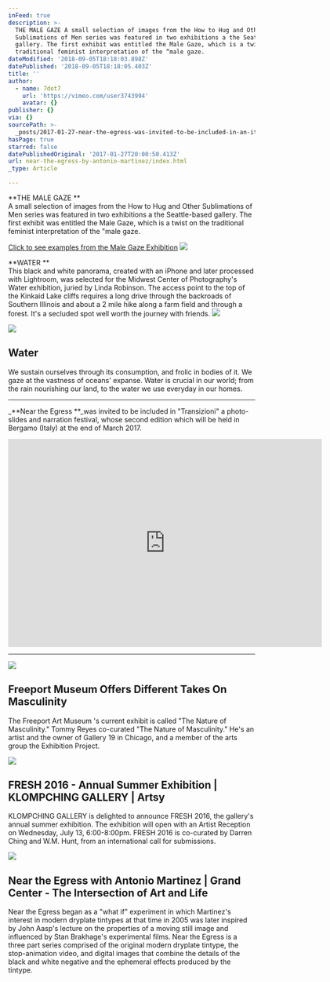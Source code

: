 ```yaml
---
inFeed: true
description: >-
  THE MALE GAZE A small selection of images from the How to Hug and Other
  Sublimations of Men series was featured in two exhibitions a the Seattle-based
  gallery. The first exhibit was entitled the Male Gaze, which is a twist on the
  traditional feminist interpretation of the “male gaze.
dateModified: '2018-09-05T18:18:03.898Z'
datePublished: '2018-09-05T18:18:05.403Z'
title: ''
author:
  - name: 7dot7
    url: 'https://vimeo.com/user3743994'
    avatar: {}
publisher: {}
via: {}
sourcePath: >-
  _posts/2017-01-27-near-the-egress-was-invited-to-be-included-in-an-italy-film.md
hasPage: true
starred: false
datePublishedOriginal: '2017-01-27T20:00:50.413Z'
url: near-the-egress-by-antonio-martinez/index.html
_type: Article

---
```

**THE MALE GAZE **  
A small selection of images from the How to Hug and Other Sublimations of Men series was featured in two exhibitions a the Seattle-based gallery. The first exhibit was entitled the Male Gaze, which is a twist on the traditional feminist interpretation of the "male gaze.

[Click to see examples from the Male Gaze Exhibition][0]
![](https://the-grid-user-content.s3-us-west-2.amazonaws.com/7b9421aa-6481-4358-af86-a4a46d5a7e49.jpg)

**WATER **  
This black and white panorama, created with an iPhone and later processed with Lightroom, was selected for the Midwest Center of Photography's Water exhibition, juried by Linda Robinson. The access point to the top of the Kinkaid Lake cliffs requires a long drive through the backroads of Southern Illinois and about a 2 mile hike along a farm field and through a forest. It's a secluded spot well worth the journey with friends.
![](https://the-grid-user-content.s3-us-west-2.amazonaws.com/70c8cd8c-a42a-46d5-9725-652527fc3907.jpg)

<article style=""><img src="https://s3-us-west-2.amazonaws.com/the-grid-img/p/b4464a7ae3a0b70a2a3c7397b3e8029e028e0594.jpg" /><h1>Water</h1><p>We sustain ourselves through its consumption, and frolic in bodies of it. We gaze at the vastness of oceans' expanse. Water is crucial in our world; from the rain nourishing our land, to the water we use everyday in our homes.</p></article>

---

_**Near the Egress **_was invited to be included in "Transizioni" a photo-slides and narration festival, whose second edition which will be held in Bergamo (Italy) at the end of March 2017\.

<iframe src="https://cdn.embedly.com/widgets/media.html?src=https%3A%2F%2Fplayer.vimeo.com%2Fvideo%2F27213065&amp;url=https%3A%2F%2Fvimeo.com%2F27213065&amp;image=https%3A%2F%2Fi.vimeocdn.com%2Fvideo%2F180490584_640.jpg&amp;key=b7d04c9b404c499eba89ee7072e1c4f7&amp;type=text%2Fhtml&amp;schema=vimeo" width="640" height="424" scrolling="no" frameborder="0" allowfullscreen="" style=""></iframe>

---

<article style=""><img src="https://s3-us-west-2.amazonaws.com/the-grid-img/p/c4d91b920553b0d6968be82fae76c8cf8a552d65.jpg" /><h1>Freeport Museum Offers Different Takes On Masculinity</h1><p>The Freeport Art Museum 's current exhibit is called "The Nature of Masculinity." Tommy Reyes co-curated "The Nature of Masculinity." He's an artist and the owner of Gallery 19 in Chicago, and a member of the arts group the Exhibition Project.</p></article>

<article style=""><img src="https://s3-us-west-2.amazonaws.com/the-grid-img/p/b5575a301b8a53acd9677e43018d4cacf3c4ef77.jpg" /><h1>FRESH 2016 - Annual Summer Exhibition | KLOMPCHING GALLERY | Artsy</h1><p>KLOMPCHING GALLERY is delighted to announce FRESH 2016, the gallery's annual summer exhibition. The exhibition will open with an Artist Reception on Wednesday, July 13, 6:00-8:00pm. FRESH 2016 is co-curated by Darren Ching and W.M. Hunt, from an international call for submissions.</p></article>

<article style=""><img src="https://s3-us-west-2.amazonaws.com/the-grid-img/p/ceec6fcf3cfe876af53bad67aaaa613111af4127.jpg" /><h1>Near the Egress with Antonio Martinez | Grand Center - The Intersection of Art and Life</h1><p>Near the Egress began as a "what if" experiment in which Martinez's interest in modern dryplate tintypes at that time in 2005 was later inspired by John Aasp's lecture on the properties of a moving still image and influenced by Stan Brakhage's experimental films. Near the Egress is a three part series comprised of the original modern dryplate tintype, the stop-animation video, and digital images that combine the details of the black and white negative and the ephemeral effects produced by the tintype.</p></article>



[0]: http://www.gallery1of1.com/Exhibit_Detail.cfm?ShowsID=83 "The Male Gaze"